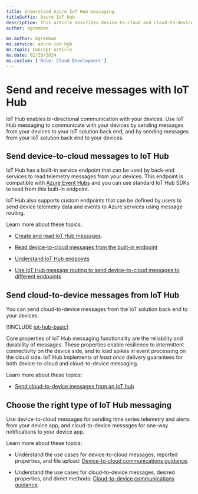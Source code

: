 ```yaml
---
title: Understand Azure IoT Hub messaging
titleSuffix: Azure IoT Hub
description: This article describes device-to-cloud and cloud-to-device messaging with IoT Hub, with information about message formats and supported communications protocols.
author: kgremban

ms.author: kgremban
ms.service: azure-iot-hub
ms.topic: concept-article
ms.date: 02/23/2024
ms.custom: ['Role: Cloud Development']
---
```


# Send and receive messages with IoT Hub

IoT Hub enables bi-directional communication with your devices. Use IoT Hub messaging to communicate with your devices by sending messages from your devices to your IoT solution back end, and by sending messages from your IoT solution back end to your devices.

## Send device-to-cloud messages to IoT Hub

IoT Hub has a built-in service endpoint that can be used by back-end services to read telemetry messages from your devices. This endpoint is compatible with [Azure Event Hubs](../event-hubs/index.yml) and you can use standard IoT Hub SDKs to read from this built-in endpoint.

IoT Hub also supports custom endpoints that can be defined by users to send device telemetry data and events to Azure services using message routing.

Learn more about these topics:

* [Create and read IoT Hub messages](iot-hub-devguide-messages-construct.md).

* [Read device-to-cloud messages from the built-in endpoint](iot-hub-devguide-messages-read-builtin.md)

* [Understand IoT Hub endpoints](iot-hub-devguide-endpoints.md#custom-endpoints-for-message-routing)

* [Use IoT Hub message routing to send device-to-cloud messages to different endpoints](iot-hub-devguide-messages-d2c.md)

## Send cloud-to-device messages from IoT Hub

You can send cloud-to-device messages from the IoT solution back end to your devices.

[!INCLUDE [iot-hub-basic](../../includes/iot-hub-basic-partial.md)]

Core properties of IoT Hub messaging functionality are the reliability and durability of messages. These properties enable resilience to intermittent connectivity on the device side, and to load spikes in event processing on the cloud side. IoT Hub implements *at least once* delivery guarantees for both device-to-cloud and cloud-to-device messaging.

Learn more about these topics:

* [Send cloud-to-device messages from an IoT hub](iot-hub-devguide-messages-c2d.md)

## Choose the right type of IoT Hub messaging

Use device-to-cloud messages for sending time series telemetry and alerts from your device app, and cloud-to-device messages for one-way notifications to your device app.

Learn more about these topics:

* Understand the use cases for device-to-cloud messages, reported properties, and file upload: [Device-to-cloud communications guidance](./iot-hub-devguide-d2c-guidance.md).

* Understand the use cases for cloud-to-device messages, desired properties, and direct methods: [Cloud-to-device communications guidance](./iot-hub-devguide-c2d-guidance.md).
